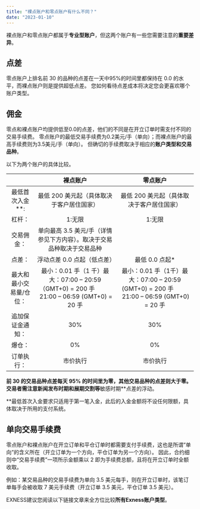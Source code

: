 ```yaml
---
title: "裸点账户和零点账户有什么不同？"
date: "2023-01-10"
---
```


裸点账户和零点账户都属于**专业型账户**，但这两个账户有一些您需要注意的**重要差异**。

## **点差**

零点账户上排名前 30 的品种的点差在一天中95%的时间里都保持在 0.0 的水平，而裸点账户则是提供超低点差。 您如何看待点差成本将决定您会更喜欢哪个账户类型。

## **佣金**

零点和裸点账户均提供低至0.0的点差，他们的不同是在开立订单时需支付不同的交易手续费。 零点账户的最低交易手续费为0.2美元/手（单向）；而裸点账户的最高手续费则为3.5美元/手（单向）。 但确切的手续费取决于相应的**账户类型和交易品种**。

以下为两个账户的具体比较。

| &nbsp;       | 裸点账户                                                                                                                     | 零点账户                                                                                                               |
|:------------:|:------------------------------------------------------------------------------------------------------------------------:|:------------------------------------------------------------------------------------------------------------------:|
| 最低首次入金**:    | 最低 200 美元起（具体取决于客户居住国家）                                                                                                  | 最低 200 美元起（具体取决于客户居住国家）                                                                                            |
| 杠杆：          | 1:无限                                                                                                                     | 1:无限                                                                                                               |
| 交易佣金：        | 单向最高 3.5 美元/手（详情参见下方内容）。取决于交易品种取决于交易品种                                                                                   |
| 点差：          | 浮动点差 0.0 点起（低点差）                                                                                                         | 最低 0.0 点起*                                                                                                         |
| 最大和最小交易量/仓位： | 最小：0.01 手（1 千）最大：07:00 – 20:59（GMT+0) = 200 手&nbsp;&nbsp; &nbsp; &nbsp; &nbsp; &nbsp; &nbsp;21:00 – 06:59 (GMT+0) = 20 手 | 最小：0.01 手（1千）最大：07:00 – 20:59 (GMT+0) = 200 手&nbsp; &nbsp; &nbsp; &nbsp; &nbsp; &nbsp;21:00 – 06:59 (GMT+0) = 20 手 |
| 追加保证金通知：     | 30%                                                                                                                      | 30%                                                                                                                |
| 爆仓：          | 0%                                                                                                                       | 0%                                                                                                                 |
| 订单执行：        | 市价执行                                                                                                                     | 市价执行                                                                                                               |


**前 30 的交易品种点差每天 95% 的时间里为零，其他交易品种的点差则大于零。 交易者需注意新闻发布时期和展期交割等**敏感时期**点差的浮动。

**最低首次入金要求只适用于第一笔入金，此后的入金金额将不设任何限额，具体取决于所用的支付系统。

## **单向交易手续费**

零点账户和裸点账户在开立订单和平仓订单时都需要支付手续费，这也是所谓“单向”的含义所在（开立订单为一个方向，平仓订单为另一个方向）。 因此，合约细则中“交易手续费”一项所示金额乘以 2 即为手续费总额，且将在开立订单时全额收取。

例如：某交易品种的交易手续费为单向 3.5 美元每手，则在开立订单时，该笔订单每手会被收取 7 美元手续费（开立订单 3.5 美元，平仓订单 3.5 美元）。

EXNESS建议您阅读以下链接文章来全方位比较**所有Exness账户类型**。
